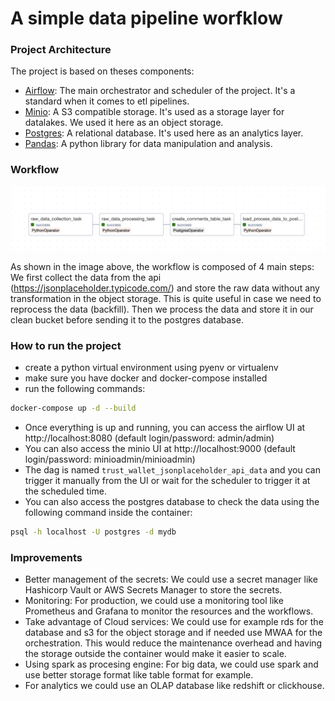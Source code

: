 # A simple data pipeline worfklow

### Project Architecture
The project is based on theses components:
- [Airflow](https://airflow.apache.org/): The main orchestrator and scheduler of the project. It's a standard when it comes to etl pipelines.
- [Minio](https://min.io/): A S3 compatible storage. It's used as a storage layer for datalakes. We used it here as an object storage.
- [Postgres](https://www.postgresql.org/): A relational database. It's used  here as an analytics layer.
- [Pandas](https://pandas.pydata.org/): A python library for data manipulation and analysis.

### Workflow
[![DAG](images/dag.png)](images/dag.png)

As shown in the image above, the workflow is composed of 4 main steps:
We first collect the data from the api (https://jsonplaceholder.typicode.com/) and store the raw data without any transformation in the object storage. This is quite useful in case we need to reprocess the data (backfill).
Then we process the data and store it in our clean bucket before sending it to the postgres database.

### How to run the project
- create a python virtual environment using pyenv or virtualenv
- make sure you have docker and docker-compose installed
- run the following commands:
```bash
docker-compose up -d --build
```
- Once everything is up and running, you can access the airflow UI at http://localhost:8080 (default login/password: admin/admin)
- You can also access the minio UI at http://localhost:9000 (default login/password: minioadmin/minioadmin)
- The dag is named `trust_wallet_jsonplaceholder_api_data` and you can trigger it manually from the UI or wait for the scheduler to trigger it at the scheduled time.
- You can also access the postgres database to check the data using the following command inside the container:
```bash
psql -h localhost -U postgres -d mydb
```
### Improvements
- Better management of the secrets: We could use a secret manager like Hashicorp Vault or AWS Secrets Manager to store the secrets.
- Monitoring: For production, we could use a monitoring tool like Prometheus and Grafana to monitor the resources and the workflows.
- Take advantage of Cloud services: We could use for example rds for the database and s3 for the object storage and if needed use MWAA for the orchestration. This would reduce the maintenance overhead and having the storage outside the container would make it easier to scale.
- Using spark as procesing engine: For big data, we could use spark and use better storage format like table format for example.
- For analytics we could use an OLAP database like redshift or clickhouse.

